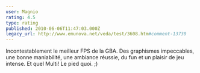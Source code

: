 ```yaml
---
user: Magnio
rating: 4.5
type: rating
published: 2010-06-06T11:47:03.000Z
legacy_url: http://www.emunova.net/veda/test/3608.htm#comment-13730
---
```

Incontestablement le meilleur FPS de la GBA. Des graphismes impeccables, une bonne maniabilité, une ambiance réussie, du fun et un plaisir de jeu intense. Et quel Multi! Le pied quoi. ;)